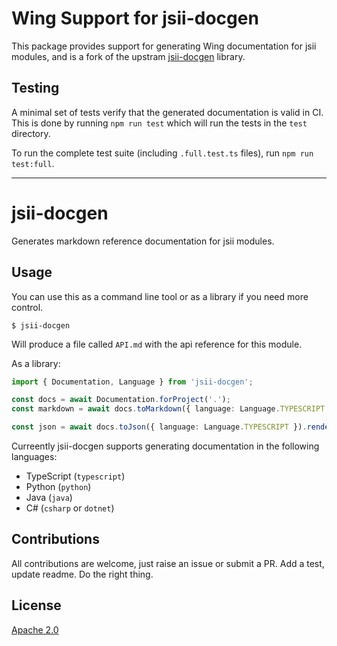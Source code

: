 # Wing Support for jsii-docgen

This package provides support for generating Wing documentation for jsii modules, and is a fork of the upstram [jsii-docgen](https://github.com/cdklabs/jsii-docgen) library.

## Testing

A minimal set of tests verify that the generated documentation is valid in CI. This is done by running `npm run test` which will run the tests in the `test` directory.

To run the complete test suite (including `.full.test.ts` files), run `npm run test:full`.

---

# jsii-docgen

Generates markdown reference documentation for jsii modules.

## Usage

You can use this as a command line tool or as a library if you need more control.

```shell
$ jsii-docgen
```

Will produce a file called `API.md` with the api reference for this module.

As a library:

```ts
import { Documentation, Language } from 'jsii-docgen';

const docs = await Documentation.forProject('.');
const markdown = await docs.toMarkdown({ language: Language.TYPESCRIPT }).render(); // returns a markdown string

const json = await docs.toJson({ language: Language.TYPESCRIPT }).render(); // returns a JSON object
```

Curreently jsii-docgen supports generating documentation in the following languages:

- TypeScript (`typescript`)
- Python (`python`)
- Java (`java`)
- C# (`csharp` or `dotnet`)

## Contributions

All contributions are welcome, just raise an issue or submit a PR. Add a test,
update readme. Do the right thing.

## License

[Apache 2.0](./LICENSE)
